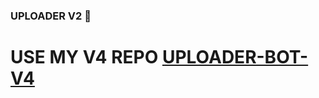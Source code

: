 ### UPLOADER V2 🚀


# USE MY V4 REPO [UPLOADER-BOT-V4](https://github.com/LISA-KOREA/UPLOADER-BOT-V4)




